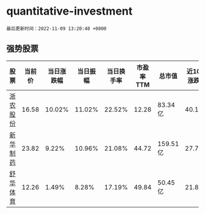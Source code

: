 # quantitative-investment

`最后更新时间：2022-11-09 13:20:48 +0800`

## 强势股票

|股票|当前价|当日涨跌幅|当日振幅|当日换手率|市盈率TTM|总市值|近10日涨跌幅|
|----|----|----|----|----|----|----|----|
|[浙农股份](https://xueqiu.com/S/SZ002758)|16.58|10.02%|11.02%|22.52%|12.28|83.34亿|40.15%|
|[新华制药](https://xueqiu.com/S/SZ000756)|23.82|9.22%|10.96%|21.08%|44.72|159.51亿|27.72%|
|[舒华体育](https://xueqiu.com/S/SH605299)|12.26|1.49%|8.28%|17.19%|49.84|50.45亿|21.87%|
